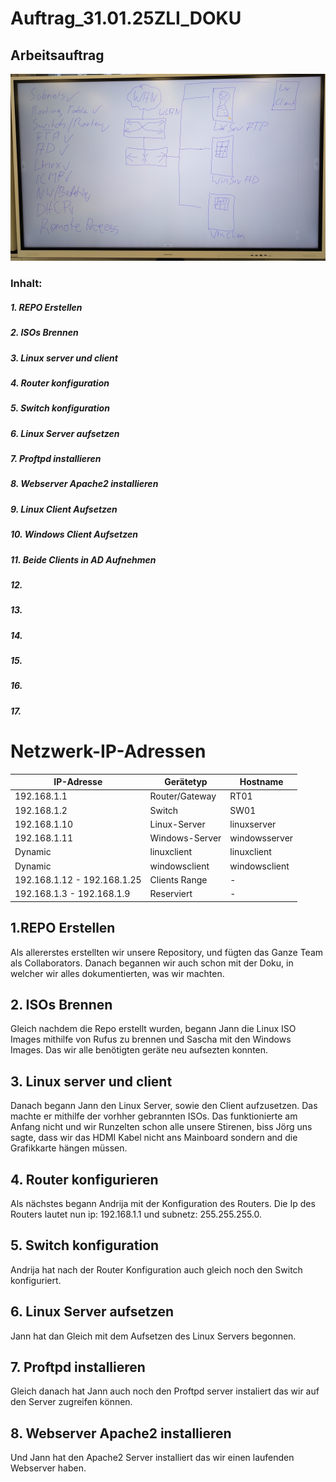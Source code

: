# Auftrag_31.01.25ZLI_DOKU

## Arbeitsauftrag
![ Arbeitsauftrag](PXL_20250131_082246522.MP~2.jpg)

### Inhalt:

##### 1. REPO Erstellen
##### 2. ISOs Brennen
##### 3. Linux server und client
##### 4. Router konfiguration
##### 5. Switch konfiguration
##### 6. Linux Server aufsetzen
##### 7. Proftpd installieren
##### 8. Webserver Apache2 installieren
##### 9. Linux Client Aufsetzen
##### 10. Windows Client Aufsetzen
##### 11. Beide Clients in AD Aufnehmen
##### 12.
##### 13.
##### 14.
##### 15.
##### 16.
##### 17.

# Netzwerk-IP-Adressen

| IP-Adresse                  | Gerätetyp        | Hostname   |
|-----------------------------|------------------|---------------|
| 192.168.1.1                 | Router/Gateway  | RT01           |
| 192.168.1.2                 | Switch          | SW01           |
| 192.168.1.10                | Linux-Server    | linuxserver    |
| 192.168.1.11                | Windows-Server  | windowsserver  |
| Dynamic                     | linuxclient     | linuxclient    |
| Dynamic                     | windowsclient   | windowsclient  |
| 192.168.1.12 - 192.168.1.25 | Clients Range   | -              |  
| 192.168.1.3 - 192.168.1.9   | Reserviert      | -              |


## 1.REPO Erstellen
Als allererstes erstellten wir unsere Repository, und fügten das Ganze Team als Collaborators.
Danach begannen wir auch schon mit der Doku, in welcher wir alles dokumentierten, was wir machten.

## 2. ISOs Brennen
Gleich nachdem die Repo erstellt wurden, begann Jann die Linux ISO Images mithilfe von Rufus zu brennen und Sascha mit den Windows Images. Das wir alle benötigten geräte neu aufsezten konnten.

## 3. Linux server und client
Danach begann Jann den Linux Server, sowie den Client aufzusetzen. Das machte er mithilfe der vorhher gebrannten ISOs. Das funktionierte am Anfang nicht und wir Runzelten schon alle unsere Stirenen,
biss Jörg uns sagte, dass wir das HDMI Kabel nicht ans Mainboard sondern and die Grafikkarte hängen müssen.

## 4. Router konfigurieren
Als nächstes begann Andrija mit der Konfiguration des Routers. Die Ip des Routers lautet nun ip: 192.168.1.1 und subnetz: 255.255.255.0. 

## 5. Switch konfiguration
Andrija hat nach der Router Konfiguration auch gleich noch den Switch konfiguriert.

## 6. Linux Server aufsetzen
Jann hat dan Gleich mit dem Aufsetzen des Linux Servers begonnen.

## 7. Proftpd installieren
Gleich danach hat Jann auch noch den Proftpd server instaliert das wir auf den Server zugreifen können.

## 8. Webserver Apache2 installieren
Und Jann hat den Apache2 Server installiert das wir einen laufenden Webserver haben.

